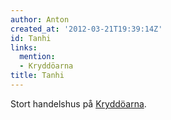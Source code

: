 ```yaml
---
author: Anton
created_at: '2012-03-21T19:39:14Z'
id: Tanhi
links:
  mention:
  - Kryddöarna
title: Tanhi
---
```


Stort handelshus på [Kryddöarna].

  [Kryddöarna]: Kryddöarna
